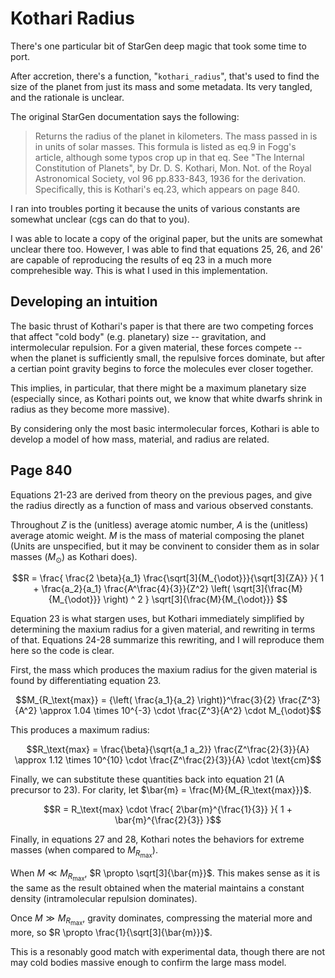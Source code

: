 # Kothari Radius

There's one particular bit of StarGen deep magic that took some time to port.

After accretion, there's a function, "`kothari_radius`", that's used to find the
size of the planet from just its mass and some metadata. Its very tangled, and
the rationale is unclear.

The original StarGen documentation says the following:

> Returns the radius of the planet in kilometers. The mass passed in is in
> units of solar masses. This formula is listed as eq.9 in Fogg's article,
> although some typos crop up in that eq. See
> "The Internal Constitution of Planets", by Dr. D. S. Kothari, Mon. Not. of
> the Royal Astronomical Society, vol 96 pp.833-843, 1936 for the derivation.
> Specifically, this is Kothari's eq.23, which appears on page 840.                                     

I ran into troubles porting it because the units of various constants are
somewhat unclear (cgs can do that to you).

I was able to locate a copy of the original paper, but the units are
somewhat unclear there too. However, I was able to find that equations
25, 26, and 26' are capable of reproducing the results of eq 23 in a much
more comprehesible way. This is what I used in this implementation.

## Developing an intuition

The basic thrust of Kothari's paper is that there are two competing forces
that affect "cold body" (e.g. planetary) size -- gravitation, and
intermolecular repulsion. For a given material, these forces compete -- when
the planet is sufficiently small, the repulsive forces dominate, but after a
certian point gravity begins to force the molecules ever closer together.

This implies, in particular, that there might be a maximum planetary size
(especially since, as Kothari points out, we know that white dwarfs shrink
in radius as they become more massive).

By considering only the most basic intermolecular forces, Kothari is able to
develop a model of how mass, material, and radius are related.


## Page 840

Equations 21-23 are derived from theory on the previous pages, and give
the radius directly as a function of mass and various observed constants.

Throughout $`Z`$ is the (unitless) average atomic number, $`A`$ is the
(unitless) average atomic weight. $`M`$ is the mass of material composing
the planet (Units are unspecified, but it may be convinent to consider
them as in solar masses ($`M_{\odot}`$) as Kothari does).

```math
R =
\frac{
 \frac{2 \beta}{a_1}
 \frac{\sqrt[3]{M_{\odot}}}{\sqrt[3]{ZA}}
}{
 1 +
 \frac{a_2}{a_1}
 \frac{A^\frac{4}{3}}{Z^2}
 \left( \sqrt[3]{\frac{M}{M_{\odot}}} \right) ^ 2
}
\sqrt[3]{\frac{M}{M_{\odot}}}

```

Equation 23 is what stargen uses, but Kothari immediately simplified by
determining the maxium radius for a given material, and rewriting in terms
of that. Equations 24-28 summarize this rewriting, and I will reproduce them
here so the code is clear.

First, the mass which produces the maxium radius for the given material
is found by differentiating equation 23.

```math
M_{R_\text{max}}
= {\left( \frac{a_1}{a_2} \right)}^\frac{3}{2} \frac{Z^3}{A^2}
\approx  1.04 \times 10^{-3} \cdot \frac{Z^3}{A^2} \cdot M_{\odot}
```

This produces a maximum radius:

```math
R_\text{max}
= \frac{\beta}{\sqrt{a_1 a_2}} \frac{Z^\frac{2}{3}}{A}
\approx 1.12 \times 10^{10} \cdot \frac{Z^\frac{2}{3}}{A} \cdot \text{cm}
```

Finally, we can substitute these quantities back into equation 21 (A precursor to 23). For clarity, let $`\bar{m} = \frac{M}{M_{R_\text{max}}}`$.

```math
R = R_\text{max} \cdot \frac{
    2\bar{m}^{\frac{1}{3}}
}{
    1 + \bar{m}^{\frac{2}{3}}
}
```

Finally, in equations 27 and 28, Kothari notes the behaviors for extreme masses (when compared to $`M_{R_\text{max}}`$).

When $`M \ll M_{R_\text{max}}`$, $`R \propto \sqrt[3]{\bar{m}}`$. This makes sense as it is the same as the result obtained when the material maintains a constant density (intramolecular repulsion dominates).

Once $`M \gg M_{R_\text{max}}`$, gravity dominates, compressing the material more and more, so  $`R \propto \frac{1}{\sqrt[3]{\bar{m}}}`$.

This is a resonably good match with experimental data, though there are not may cold bodies massive enough to confirm the large mass model.

